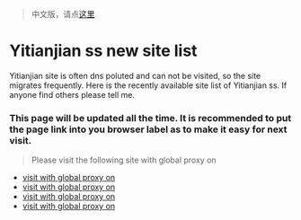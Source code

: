 > 中文版，请点[这里](./倚天剑ss新网站.md)
# Yitianjian ss new site list
Yitianjian site is often dns poluted and can not be visited, so the site migrates frequently.
Here is the recently available site list of Yitianjian ss. If anyone find others please tell me.
### This page will be updated all the time. It is recommended to put the page link into you browser label as to make it easy for next visit.
> Please visit the following site with global proxy on
- [visit with global proxy on](https://a.yitianjianss.com)
- [visit with global proxy on](https://b.yitianjianss.com)
- [visit with global proxy on](https://c.yitianjianss.com)
- [visit with global proxy on](https://d.yitianjianss.com)
